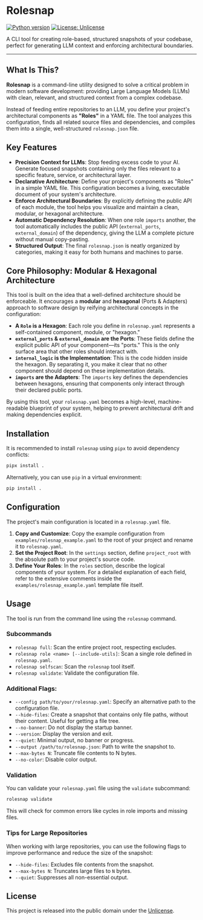 # Rolesnap

[![Python version](https://img.shields.io/badge/python-3.11%2B-blue.svg)](https://www.python.org/downloads/)
[![License: Unlicense](https://img.shields.io/badge/license-Unlicense-blue.svg)](http://unlicense.org/)

A CLI tool for creating role-based, structured snapshots of your codebase, perfect for generating LLM context and enforcing architectural boundaries.

---

## What Is This?

**Rolesnap** is a command-line utility designed to solve a critical problem in modern software development: providing Large Language Models (LLMs) with clean, relevant, and structured context from a complex codebase.

Instead of feeding entire repositories to an LLM, you define your project's architectural components as **"Roles"** in a YAML file. The tool analyzes this configuration, finds all related source files and dependencies, and compiles them into a single, well-structured `rolesnap.json` file.

## Key Features

*   **Precision Context for LLMs**: Stop feeding excess code to your AI. Generate focused snapshots containing only the files relevant to a specific feature, service, or architectural layer.
*   **Declarative Architecture**: Define your project's components as "Roles" in a simple YAML file. This configuration becomes a living, executable document of your system's architecture.
*   **Enforce Architectural Boundaries**: By explicitly defining the public API of each module, the tool helps you visualize and maintain a clean, modular, or hexagonal architecture.
*   **Automatic Dependency Resolution**: When one role `imports` another, the tool automatically includes the public API (`external_ports`, `external_domain`) of the dependency, giving the LLM a complete picture without manual copy-pasting.
*   **Structured Output**: The final `rolesnap.json` is neatly organized by categories, making it easy for both humans and machines to parse.

## Core Philosophy: Modular & Hexagonal Architecture

This tool is built on the idea that a well-defined architecture should be enforceable. It encourages a **modular** and **hexagonal** (Ports & Adapters) approach to software design by reifying architectural concepts in the configuration:

*   **A `Role` is a Hexagon**: Each role you define in `rolesnap.yaml` represents a self-contained component, module, or "hexagon."
*   **`external_ports` & `external_domain` are the Ports**: These fields define the explicit public API of your component—its "ports." This is the only surface area that other roles should interact with.
*   **`internal_logic` is the Implementation**: This is the code hidden inside the hexagon. By separating it, you make it clear that no other component should depend on these implementation details.
*   **`imports` are the Adapters**: The `imports` key defines the dependencies between hexagons, ensuring that components only interact through their declared public ports.

By using this tool, your `rolesnap.yaml` becomes a high-level, machine-readable blueprint of your system, helping to prevent architectural drift and making dependencies explicit.

## Installation

It is recommended to install `rolesnap` using `pipx` to avoid dependency conflicts:

```bash
pipx install .
```

Alternatively, you can use `pip` in a virtual environment:

```bash
pip install .
```

## Configuration

The project's main configuration is located in a `rolesnap.yaml` file.

1.  **Copy and Customize**: Copy the example configuration from `examples/rolesnap_example.yaml` to the root of your project and rename it to `rolesnap.yaml`.
2.  **Set the Project Root**: In the `settings` section, define `project_root` with the absolute path to your project's source code.
3.  **Define Your Roles**: In the `roles` section, describe the logical components of your system. For a detailed explanation of each field, refer to the extensive comments inside the `examples/rolesnap_example.yaml` template file itself.

## Usage

The tool is run from the command line using the `rolesnap` command.

### Subcommands

*   `rolesnap full`: Scan the entire project root, respecting excludes.
*   `rolesnap role <name> [--include-utils]`: Scan a single role defined in `rolesnap.yaml`.
*   `rolesnap selfscan`: Scan the `rolesnap` tool itself.
*   `rolesnap validate`: Validate the configuration file.

### Additional Flags:

*   `--config path/to/your/rolesnap.yaml`: Specify an alternative path to the configuration file.
*   `--hide-files`: Create a snapshot that contains only file paths, without their content. Useful for getting a file tree.
*   `--no-banner`: Do not display the startup banner.
*   `--version`: Display the version and exit.
*   `--quiet`: Minimal output, no banner or progress.
*   `--output /path/to/rolesnap.json`: Path to write the snapshot to.
*   `--max-bytes N`: Truncate file contents to N bytes.
*   `--no-color`: Disable color output.

### Validation

You can validate your `rolesnap.yaml` file using the `validate` subcommand:

```bash
rolesnap validate
```

This will check for common errors like cycles in role imports and missing files.

### Tips for Large Repositories

When working with large repositories, you can use the following flags to improve performance and reduce the size of the snapshot:

*   `--hide-files`: Excludes file contents from the snapshot.
*   `--max-bytes N`: Truncates large files to `N` bytes.
*   `--quiet`: Suppresses all non-essential output.

## License

This project is released into the public domain under the [Unlicense](http://unlicense.org/).
